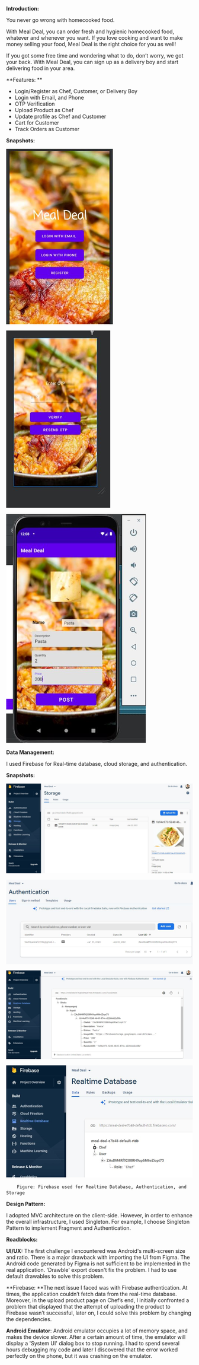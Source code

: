 **Introduction:**

You never go wrong with homecooked food. 

With Meal Deal, you can order fresh and hygienic homecooked food, whatever and whenever you want. If you love cooking and want to make money selling your food, Meal Deal is the right choice for you as well!

If you got some free time and wondering what to do, don’t worry, we got your back. With Meal Deal, you can sign up as a delivery boy and start delivering food in your area.

**Features: **



*   Login/Register as Chef, Customer, or Delivery Boy
*   Login with Email, and Phone
*   OTP Verification
*   Upload Product as Chef
*   Update profile as Chef and Customer
*   Cart for Customer
*   Track Orders as Customer

**Snapshots:**


![](Snapshot-Login.JPG)

![](Snapshot-OTP.JPG)

![](Snapshot-Upload%20Product.JPG)


**Data Management:**

I used Firebase for Real-time database, cloud storage, and authentication. 

**Snapshots:**


![](Snapshot-Food%20Details.JPG)

![](Snapshot-Authentication.JPG)

![](Snapshot-%20Food%20Details%202.JPG)

![](Snapshot-%20RT%20DB.JPG)

		Figure: Firebase used for Realtime Database, Authentication, and Storage

**Design Pattern:**

I adopted MVC architecture on the client-side. However, in order to enhance the overall infrastructure, I used Singleton. For example, I choose Singleton Pattern to implement Fragment and Authentication.

**Roadblocks:**

**UI/UX:** The first challenge I encountered was Android's multi-screen size and ratio. There is a major drawback with importing the UI from Figma. The Android code generated by Figma is not sufficient to be implemented in the real application. 'Drawble' export doesn't fix the problem. I had to use default drawables to solve this problem.

**Firebase: **The next issue I faced was with Firebase authentication. At times, the application couldn’t fetch data from the real-time database. Moreover, in the upload product page on Chef’s end, I initially confronted a problem that displayed that the attempt of uploading the product to Firebase wasn’t successful, later on, I could solve this problem by changing the dependencies.

**Android Emulator**: Android emulator occupies a lot of memory space, and makes the device slower. After a certain amount of time, the emulator will display a 'System UI' dialog box to stop running. I had to spend several hours debugging my code and later I discovered that the error worked perfectly on the phone, but it was crashing on the emulator.   
